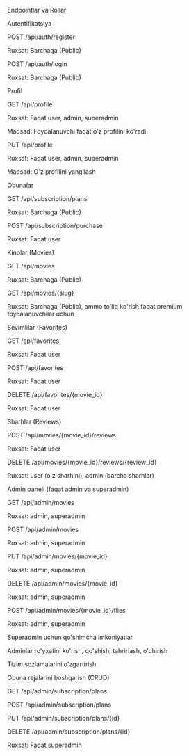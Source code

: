 Endpointlar va Rollar

Autentifikatsiya

POST /api/auth/register

Ruxsat: Barchaga (Public)

POST /api/auth/login

Ruxsat: Barchaga (Public)

Profil

GET /api/profile

Ruxsat: Faqat user, admin, superadmin

Maqsad: Foydalanuvchi faqat o'z profilini ko'radi

PUT /api/profile

Ruxsat: Faqat user, admin, superadmin

Maqsad: O'z profilini yangilash

Obunalar

GET /api/subscription/plans

Ruxsat: Barchaga (Public)

POST /api/subscription/purchase

Ruxsat: Faqat user

Kinolar (Movies)

GET /api/movies

Ruxsat: Barchaga (Public)

GET /api/movies/{slug}

Ruxsat: Barchaga (Public), ammo to'liq ko'rish faqat premium foydalanuvchilar uchun

Sevimlilar (Favorites)

GET /api/favorites

Ruxsat: Faqat user

POST /api/favorites

Ruxsat: Faqat user

DELETE /api/favorites/{movie_id}

Ruxsat: Faqat user

Sharhlar (Reviews)

POST /api/movies/{movie_id}/reviews

Ruxsat: Faqat user

DELETE /api/movies/{movie_id}/reviews/{review_id}

Ruxsat: user (o'z sharhini), admin (barcha sharhlar)

Admin paneli (faqat admin va superadmin)

GET /api/admin/movies

Ruxsat: admin, superadmin

POST /api/admin/movies

Ruxsat: admin, superadmin

PUT /api/admin/movies/{movie_id}

Ruxsat: admin, superadmin

DELETE /api/admin/movies/{movie_id}

Ruxsat: admin, superadmin

POST /api/admin/movies/{movie_id}/files

Ruxsat: admin, superadmin

Superadmin uchun qo'shimcha imkoniyatlar

Adminlar ro'yxatini ko'rish, qo'shish, tahrirlash, o'chirish

Tizim sozlamalarini o'zgartirish

Obuna rejalarini boshqarish (CRUD):

GET /api/admin/subscription/plans

POST /api/admin/subscription/plans

PUT /api/admin/subscription/plans/{id}

DELETE /api/admin/subscription/plans/{id}

Ruxsat: Faqat superadmin

